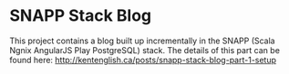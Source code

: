 # SNAPP Stack Blog

This project contains a blog built up incrementally in the SNAPP (Scala Ngnix AngularJS Play PostgreSQL) stack. 
The details of this part can be found here: http://kentenglish.ca/posts/snapp-stack-blog-part-1-setup